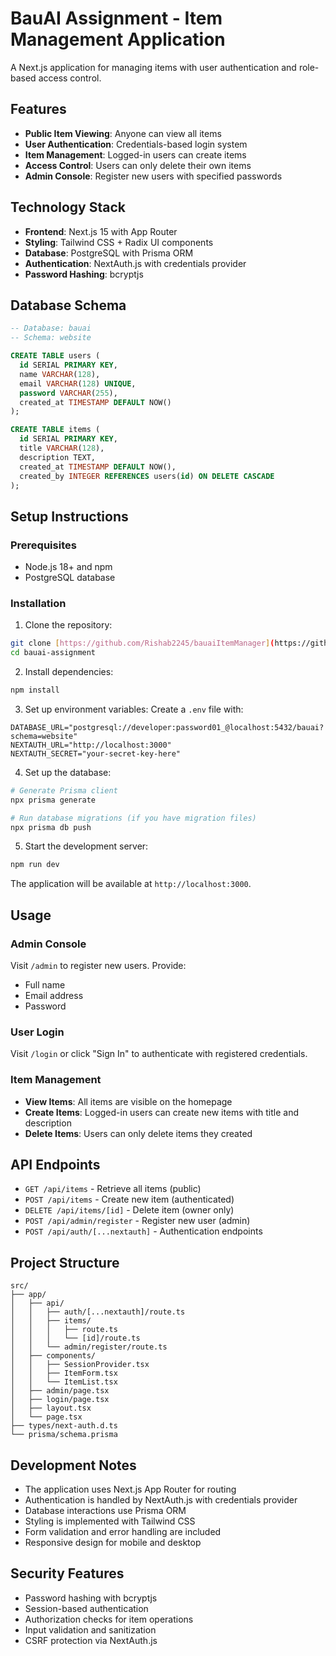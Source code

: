 # BauAI Assignment - Item Management Application

A Next.js application for managing items with user authentication and role-based access control.

## Features

- **Public Item Viewing**: Anyone can view all items
- **User Authentication**: Credentials-based login system
- **Item Management**: Logged-in users can create items
- **Access Control**: Users can only delete their own items
- **Admin Console**: Register new users with specified passwords

## Technology Stack

- **Frontend**: Next.js 15 with App Router
- **Styling**: Tailwind CSS + Radix UI components
- **Database**: PostgreSQL with Prisma ORM
- **Authentication**: NextAuth.js with credentials provider
- **Password Hashing**: bcryptjs

## Database Schema

```sql
-- Database: bauai
-- Schema: website

CREATE TABLE users (
  id SERIAL PRIMARY KEY,
  name VARCHAR(128),
  email VARCHAR(128) UNIQUE,
  password VARCHAR(255),
  created_at TIMESTAMP DEFAULT NOW()
);

CREATE TABLE items (
  id SERIAL PRIMARY KEY,
  title VARCHAR(128),
  description TEXT,
  created_at TIMESTAMP DEFAULT NOW(),
  created_by INTEGER REFERENCES users(id) ON DELETE CASCADE
);
```

## Setup Instructions

### Prerequisites

- Node.js 18+ and npm
- PostgreSQL database

### Installation

1. Clone the repository:
```bash
git clone [https://github.com/Rishab2245/bauaiItemManager](https://github.com/Rishab2245/bauaiItemManager)
cd bauai-assignment
```

2. Install dependencies:
```bash
npm install
```

3. Set up environment variables:
Create a `.env` file with:
```env
DATABASE_URL="postgresql://developer:password01_@localhost:5432/bauai?schema=website"
NEXTAUTH_URL="http://localhost:3000"
NEXTAUTH_SECRET="your-secret-key-here"
```

4. Set up the database:
```bash
# Generate Prisma client
npx prisma generate

# Run database migrations (if you have migration files)
npx prisma db push
```

5. Start the development server:
```bash
npm run dev
```

The application will be available at `http://localhost:3000`.

## Usage

### Admin Console
Visit `/admin` to register new users. Provide:
- Full name
- Email address
- Password

### User Login
Visit `/login` or click "Sign In" to authenticate with registered credentials.

### Item Management
- **View Items**: All items are visible on the homepage
- **Create Items**: Logged-in users can create new items with title and description
- **Delete Items**: Users can only delete items they created

## API Endpoints

- `GET /api/items` - Retrieve all items (public)
- `POST /api/items` - Create new item (authenticated)
- `DELETE /api/items/[id]` - Delete item (owner only)
- `POST /api/admin/register` - Register new user (admin)
- `POST /api/auth/[...nextauth]` - Authentication endpoints

## Project Structure

```
src/
├── app/
│   ├── api/
│   │   ├── auth/[...nextauth]/route.ts
│   │   ├── items/
│   │   │   ├── route.ts
│   │   │   └── [id]/route.ts
│   │   └── admin/register/route.ts
│   ├── components/
│   │   ├── SessionProvider.tsx
│   │   ├── ItemForm.tsx
│   │   └── ItemList.tsx
│   ├── admin/page.tsx
│   ├── login/page.tsx
│   ├── layout.tsx
│   └── page.tsx
├── types/next-auth.d.ts
└── prisma/schema.prisma
```

## Development Notes

- The application uses Next.js App Router for routing
- Authentication is handled by NextAuth.js with credentials provider
- Database interactions use Prisma ORM
- Styling is implemented with Tailwind CSS
- Form validation and error handling are included
- Responsive design for mobile and desktop

## Security Features

- Password hashing with bcryptjs
- Session-based authentication
- Authorization checks for item operations
- Input validation and sanitization
- CSRF protection via NextAuth.js

